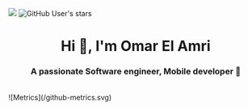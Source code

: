 ![](https://komarev.com/ghpvc/?username=omaarelamri&color=brightgreen&style=plastic)
<img alt="GitHub User's stars" src="https://img.shields.io/github/stars/OMAARELAMRI?style=social">
<h1 align="center">Hi 👋, I'm Omar El Amri</h1>
<h3 align="center">A passionate Software engineer, Mobile developer 📱</h3> 
<br>
![Metrics](/github-metrics.svg) 



